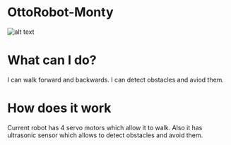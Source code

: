 # OttoRobot-Monty
![alt text](https://lh3.googleusercontent.com/KR3k7TJ8VyzEAckCYQgpc1OwbMywYuNYCrVzwugzXCgaXCsQCpWFCQ-IdPH4mbP1_4mTjMo_M1pIZp5WE6C3d2pFJIFHHhrNvvdGG1P5gtkrO8wCVFe18gKMQ-ikSZif7t48Ak263SLiYyYbCza8ozJBcdLpj5IT56DSz6H6z2T09Nz5KluCQe-eLlLEkY0SjEU9fqryZAIl1LY53qDxOkT8YBqRh2ksmN16SJTZUNr2tsYZkb-4lb63XzsRCgTsgKZtq93QrpsqtpJSOTRqWMoSF2eCL-inEs9AyxvXygNMuCStImenJeIZr_OD_dMo5uOaGTEqeEQeivGKtTLZzhJYpsp3iumNMmGGqRuSeRHFx8yr-s6zEuYkD36CbBcbDrMpxIre_gc1HkqFEeVJAoU2Zjd029fjEHYA7_hJPyBwp1CDpCgXV0QfmPuIMbzhnOKnuSL0Oj88NhXgFQdxSyUsJgY_By8dP4w3UKoslx5ZcoRTEIjVp7deRBnFD1161i2fo9bvKA7ZKOXY62AKHFf4jY4o6lIkuS7ZVNzlfxKGsNzqiVB-56_CFFpReVB9O0Hzge22dfWPdhQ7zGblmjNiTIP-zT1C5llDkkmdQKKSHv4hxOdEs_jbsz3LLz875EGrqy2RoL-AAhGRpau1L0UXD3ipSWCC=w350-h650-no)

# What can I do?
I can walk forward and backwards. I can detect obstacles and aviod them.

# How does it work
Current robot has 4 servo motors which allow it to walk. Also it has ultrasonic sensor which allows to detect obstacles and avoid them.
